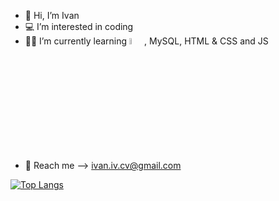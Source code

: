 - 👋 Hi, I’m Ivan
- 💻 I’m interested in coding 
- 👨‍🎓 I’m currently learning <code><img width="5%" src="https://www.vectorlogo.zone/logos/python/python-ar21.svg"></code>, MySQL, HTML & CSS and JS
- 📧 Reach me --> ivan.iv.cv@gmail.com


[![Top Langs](https://github-readme-stats.vercel.app/api/top-langs/?username=1van101&layout=compact)](https://github.com/1van101/github-readme-stats)
